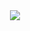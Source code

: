 <div align="center">
<img src="https://cdn.cbd.int/anzhiyu-assets@1.0.11/image/common/github-info/personal-homepage-banner.jpg" />
</div>
